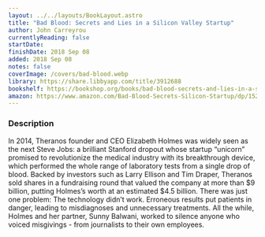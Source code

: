 ```yaml
---
layout: ../../layouts/BookLayout.astro
title: "Bad Blood: Secrets and Lies in a Silicon Valley Startup"
author: John Carreyrou
currentlyReading: false
startDate: 
finishDate: 2018 Sep 08
added: 2018 Sep 08
notes: false
coverImage: /covers/bad-blood.webp
library: https://share.libbyapp.com/title/3912688
bookshelf: https://bookshop.org/books/bad-blood-secrets-and-lies-in-a-silicon-valley-startup/9781524731656
amazon: https://www.amazon.com/Bad-Blood-Secrets-Silicon-Startup/dp/152473165X
---
```


### Description
In 2014, Theranos founder and CEO Elizabeth Holmes was widely seen as the next Steve Jobs: a brilliant Stanford dropout whose startup “unicorn” promised to revolutionize the medical industry with its breakthrough device, which performed the whole range of laboratory tests from a single drop of blood. Backed by investors such as Larry Ellison and Tim Draper, Theranos sold shares in a fundraising round that valued the company at more than $9 billion, putting Holmes’s worth at an estimated $4.5 billion. There was just one problem: The technology didn’t work. Erroneous results put patients in danger, leading to misdiagnoses and unnecessary treatments. All the while, Holmes and her partner, Sunny Balwani, worked to silence anyone who voiced misgivings - from journalists to their own employees.

<!-- ### Notes & Highlights -->
